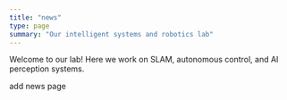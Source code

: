 ```yaml
---
title: "news"
type: page
summary: "Our intelligent systems and robotics lab"
---
```


Welcome to our lab! Here we work on SLAM, autonomous control, and AI perception systems.

add news page
